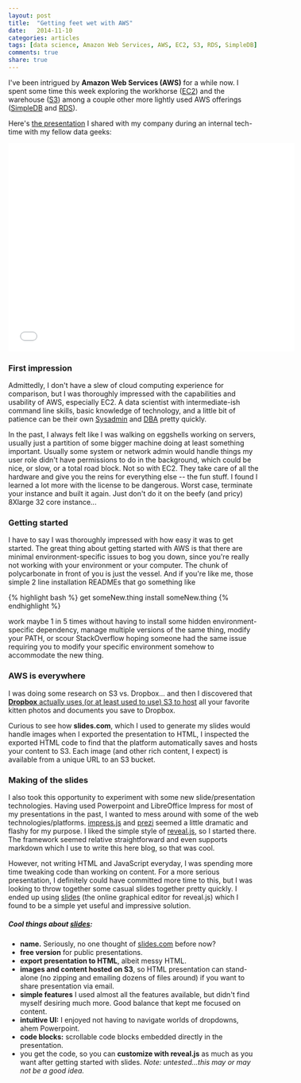 ```yaml
---
layout: post
title:  "Getting feet wet with AWS"
date:   2014-11-10
categories: articles
tags: [data science, Amazon Web Services, AWS, EC2, S3, RDS, SimpleDB]
comments: true
share: true
---
```


I've been intrigued by **Amazon Web Services (AWS)** for a while now.  I spent some time this week exploring
the workhorse ([EC2](http://aws.amazon.com/ec2/)) and the warehouse ([S3](http://aws.amazon.com/s3/)) among a couple other more lightly used AWS offerings ([SimpleDB](http://aws.amazon.com/simledb/) and [RDS](http://aws.amazon.com/rds/)).

Here's [the presentation](http://slides.com/ajb073/web-scraping-and-persisting-data-in-the-cloud) I shared with my company during an internal tech-time with my fellow data geeks:

<iframe src="//slides.com/ajb073/web-scraping-and-persisting-data-in-the-cloud/embed" width="576" height="420" scrolling="no" frameborder="0" webkitallowfullscreen mozallowfullscreen allowfullscreen></iframe>

### First impression

Admittedly, I don't have a slew of cloud computing experience for comparison, but I was thoroughly impressed with the capabilities and usability of AWS, especially EC2.  A data scientist with intermediate-ish command line skills, basic knowledge of technology, and a little bit of patience can be their own [Sysadmin](http://en.wikipedia.org/wiki/System_administrator) and [DBA](http://en.wikipedia.org/wiki/Database_administrator) pretty quickly.  

In the past, I always felt like I was walking on eggshells working on servers, usually just a partition of some bigger machine doing at least something important.  Usually some system or network admin would handle things my user role didn't have permissions to do in the background, which could be nice, or slow, or a total road block.  Not so with EC2.  They take care of all the hardware and give you the reins for everything else -- the fun stuff.  I found I learned a lot more with the license to be dangerous.  Worst case, terminate your instance and built it again.  Just don't do it on the beefy (and pricy) 8Xlarge 32 core instance...

### Getting started

I have to say I was thoroughly impressed with how easy it was to get started.  The great thing about getting started with AWS is that there are minimal environment-specific issues to bog you down, since you're really not working with your environment or your computer.  The chunk of polycarbonate in front of you is just the vessel.  And if you're like me, those simple 2 line installation READMEs that go something like 

{% highlight bash %}
get someNew.thing
install someNew.thing
{% endhighlight %}

work maybe 1 in 5 times without having to install some hidden environment-specific dependency, manage multiple versions of the same thing, modify your PATH, or scour StackOverflow hoping someone had the same issue requiring you to modify your specific environment somehow to accommodate the new thing.

### AWS is everywhere

I was doing some research on S3 vs. Dropbox... and then I discovered that [**Dropbox** actually uses (or at least used to use) S3 to host](http://www.datacenterknowledge.com/archives/2013/10/23/how-dropbox-stores-stuff-for-200-million-users/) all your favorite kitten photos and documents you save to Dropbox.

Curious to see how **slides.com**, which I used to generate my slides would handle images when I exported the presentation to HTML, I inspected the exported HTML code to find that the platform automatically saves and hosts your content to S3.  Each image (and other rich content, I expect) is available from a unique URL to an S3 bucket.  


### Making of the slides

I also took this opportunity to experiment with some new slide/presentation technologies.  Having used Powerpoint and LibreOffice Impress for most of my presentations in the past, I wanted to mess around with some of the web technologies/platforms.  [impress.js](http://bartaz.github.io/impress.js/#/bored) and [prezi](http://prezi.com/your/) seemed a little dramatic and flashy for my purpose.  I liked the simple style of [reveal.js](http://lab.hakim.se/reveal-js/#/), so I started there.  The framework seemed relative straightforward and even supports markdown which I use to write this here blog, so that was cool.

However, not writing HTML and JavaScript everyday, I was spending more time tweaking code than working on content.  For a more serious presentation, I definitely could have committed more time to this, but I was looking to throw together some casual slides together pretty quickly.  I ended up using [slides](http://slides.com) (the online graphical editor for reveal.js) which I found to be a simple yet useful and impressive solution.

##### Cool things about [slides](http://slides.com): 

* **name.** Seriously, no one thought of [slides.com](http://slides.com) before now?
* **free version** for public presentations.
* **export presentation to HTML**, albeit  messy HTML.  
* **images and content hosted on S3**, so HTML presentation can stand-alone (no zipping and emailing dozens of files around) if you want to share presentation via email.
* **simple features** I used almost all the features available, but didn't find myself desiring much more.  Good balance that kept me focused on content.
* **intuitive UI:** I enjoyed not having to navigate worlds of dropdowns, ahem Powerpoint.
* **code blocks:** scrollable code blocks embedded directly in the presentation.
* you get the code, so you can **customize with reveal.js** as much as you want after getting started with slides.  *Note: untested...this may or may not be a good idea.*


